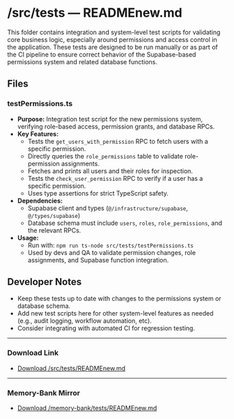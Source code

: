 # /src/tests — READMEnew.md

This folder contains integration and system-level test scripts for validating core business logic, especially around permissions and access control in the application. These tests are designed to be run manually or as part of the CI pipeline to ensure correct behavior of the Supabase-based permissions system and related database functions.

## Files

### testPermissions.ts
- **Purpose:** Integration test script for the new permissions system, verifying role-based access, permission grants, and database RPCs.
- **Key Features:**
  - Tests the `get_users_with_permission` RPC to fetch users with a specific permission.
  - Directly queries the `role_permissions` table to validate role-permission assignments.
  - Fetches and prints all users and their roles for inspection.
  - Tests the `check_user_permission` RPC to verify if a user has a specific permission.
  - Uses type assertions for strict TypeScript safety.
- **Dependencies:**
  - Supabase client and types (`@/infrastructure/supabase`, `@/types/supabase`)
  - Database schema must include `users`, `roles`, `role_permissions`, and the relevant RPCs.
- **Usage:**
  - Run with: `npm run ts-node src/tests/testPermissions.ts`
  - Used by devs and QA to validate permission changes, role assignments, and Supabase function integration.

## Developer Notes
- Keep these tests up to date with changes to the permissions system or database schema.
- Add new test scripts here for other system-level features as needed (e.g., audit logging, workflow automation, etc).
- Consider integrating with automated CI for regression testing.

---

### Download Link
- [Download /src/tests/READMEnew.md](sandbox:/Users/neilbatchelor/Cursor/1/src/tests/READMEnew.md)

---

### Memory-Bank Mirror
- [Download /memory-bank/tests/READMEnew.md](sandbox:/Users/neilbatchelor/Cursor/1/memory-bank/tests/READMEnew.md)
